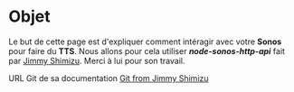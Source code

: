 Objet
===========

Le but de cette page est d'expliquer comment intéragir avec votre **Sonos** pour faire du **TTS**. Nous allons pour cela utiliser **_node-sonos-http-api_** fait par [Jimmy Shimizu][1]. Merci à lui pour son travail.


URL Git de sa documentation [Git from Jimmy Shimizu][2]

[1]: https://github.com/jishi
[2]: https://github.com/jishi/node-sonos-http-api/blob/master/README.md 
